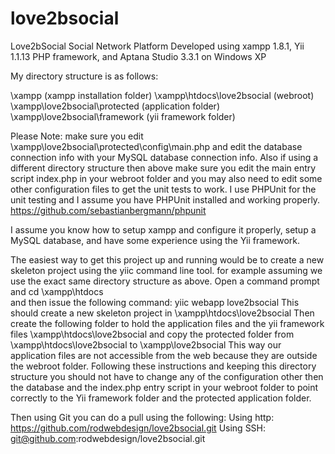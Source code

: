 love2bsocial
============

Love2bSocial Social Network Platform
Developed using xampp 1.8.1, Yii 1.1.13 PHP framework, and Aptana Studio 3.3.1 on Windows XP

My directory structure is as follows:

\xampp (xampp installation folder)
\xampp\htdocs\love2bsocial (webroot)
\xampp\love2bsocial\protected (application folder)
\xampp\love2bsocial\framework (yii framework folder)

Please Note: make sure you edit \xampp\love2bsocial\protected\config\main.php and edit the
database connection info with your MySQL database connection info. Also if using a different
directory structure then above make sure you edit the main entry script index.php in your
webroot folder and you may also need to edit some other configuration files to get the unit
tests to work. I use PHPUnit for the unit testing and I assume you have PHPUnit installed
and working properly. https://github.com/sebastianbergmann/phpunit

I assume you know how to setup xampp and configure it properly, setup a MySQL
database, and have some experience using the Yii framework.

The easiest way to get this project up and running would be to create a new
skeleton project using the yiic command line tool.
for example assuming we use the exact same directory structure as above.
Open a command prompt and cd \xampp\htdocs\
and then issue the following command:
yiic webapp love2bsocial
This should create a new skeleton project in \xampp\htdocs\love2bsocial
Then create the following folder to hold the application files and the yii
framework files
\xampp\htdocs\love2bsocial
and copy the protected folder from \xampp\htdocs\love2bsocial to
\xampp\love2bsocial
This way our application files are not accessible from the web because they are
outside the webroot folder.
Following these instructions and keeping this directory structure you should not
have to change any of the configuration other then the database and the index.php
entry script in your webroot folder to point correctly to the Yii framework folder
and the protected application folder.

Then using Git you can do a pull using the following:
Using http: https://github.com/rodwebdesign/love2bsocial.git
Using SSH: git@github.com:rodwebdesign/love2bsocial.git